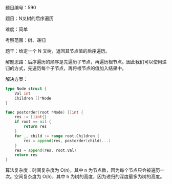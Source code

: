 题目编号：590

题目：N叉树的后序遍历

难度：简单

考察范围：树、递归

题干：给定一个 N 叉树，返回其节点值的后序遍历。

解题思路：后序遍历的顺序是先遍历子节点，再遍历根节点。因此我们可以使用递归的方式，先遍历每个子节点，再将根节点的值加入结果中。

解决方案：

```go
type Node struct {
    Val int
    Children []*Node
}

func postorder(root *Node) []int {
    res := []int{}
    if root == nil {
        return res
    }
    for _, child := range root.Children {
        res = append(res, postorder(child)...)
    }
    res = append(res, root.Val)
    return res
}
```

算法复杂度：时间复杂度为 O(n)，其中 n 为节点数，因为每个节点只会被遍历一次。空间复杂度为 O(h)，其中 h 为树的高度，因为递归的深度最多为树的高度。